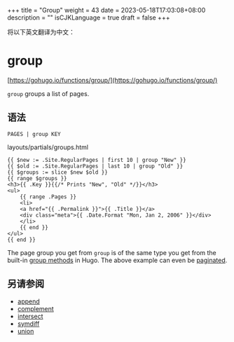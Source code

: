+++
title = "Group"
weight = 43
date = 2023-05-18T17:03:08+08:00
description = ""
isCJKLanguage = true
draft = false
+++

将以下英文翻译为中文：
# group

[https://gohugo.io/functions/group/](https://gohugo.io/functions/group/)

`group` groups a list of pages.

## 语法

```
PAGES | group KEY
```

layouts/partials/groups.html



```go-html-template
{{ $new := .Site.RegularPages | first 10 | group "New" }}
{{ $old := .Site.RegularPages | last 10 | group "Old" }}
{{ $groups := slice $new $old }}
{{ range $groups }}
<h3>{{ .Key }}{{/* Prints "New", "Old" */}}</h3>
<ul>
    {{ range .Pages }}
    <li>
    <a href="{{ .Permalink }}">{{ .Title }}</a>
    <div class="meta">{{ .Date.Format "Mon, Jan 2, 2006" }}</div>
    </li>
    {{ end }}
</ul>
{{ end }}
```

The page group you get from `group` is of the same type you get from the built-in [group methods](https://gohugo.io/templates/lists#group-content) in Hugo. The above example can even be [paginated](https://gohugo.io/templates/pagination/#list-paginator-pages).

## 另请参阅

- [append](https://gohugo.io/functions/append/)
- [complement](https://gohugo.io/functions/complement/)
- [intersect](https://gohugo.io/functions/intersect/)
- [symdiff](https://gohugo.io/functions/symdiff/)
- [union](https://gohugo.io/functions/union/)
